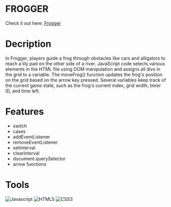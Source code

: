 # FROGGER

Check it out here: [Frogger](https://guavalines.github.io/Frogger/)

# Decription

In Frogger, players guide a frog through obstacles like cars and alligators to reach a lily pad on the other side of a river. JavaScript code selects various elements in the HTML file using DOM manipulation and assigns all divs in the grid to a variable. The moveFrog() function updates the frog's position on the grid based on the arrow key pressed. Several variables keep track of the current game state, such as the frog's current index, grid width, timer ID, and time left.

# Features
- switch
- cases
- addEventListener
- removeEventListener
- setInterval
- clearInterval
- document.querySelector
- arrow functions

# Tools

![Javascript](https://img.shields.io/badge/JavaScript-323330?style=for-the-badge&logo=javascript&logoColor=F7DF1E)
![HTML5](https://img.shields.io/badge/HTML5-E34F26?style=for-the-badge&logo=html5&logoColor=white)
![CSS3](https://img.shields.io/badge/CSS3-1572B6?style=for-the-badge&logo=css3&logoColor=white)
